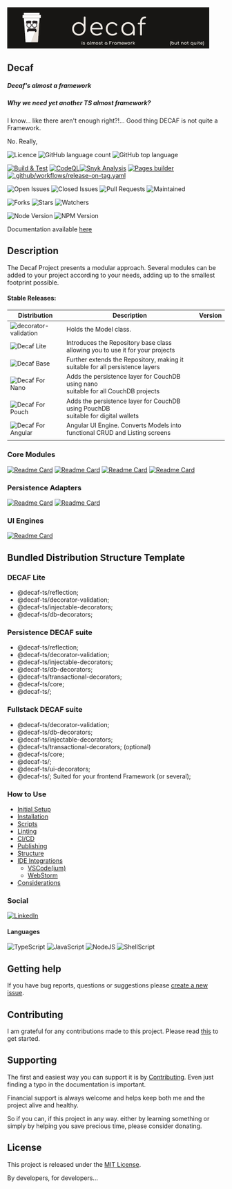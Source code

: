 ![Banner](./workdocs/assets/Banner.png)

## Decaf
##### Decaf's almost a framework

##### Why we need yet another TS almost framework?

I know... like there aren't enough right?!... Good thing DECAF is not quite a Framework.

No. Really,


![Licence](https://img.shields.io/github/license/decaf-ts/decaf-ts.svg?style=plastic)
![GitHub language count](https://img.shields.io/github/languages/count/decaf-ts/decaf-ts?style=plastic)
![GitHub top language](https://img.shields.io/github/languages/top/decaf-ts/decaf-ts?style=plastic)

[![Build & Test](https://github.com/decaf-ts/decaf-ts/actions/workflows/nodejs-build-prod.yaml/badge.svg)](https://github.com/decaf-ts/decaf-ts/actions/workflows/nodejs-build-prod.yaml)
[![CodeQL](https://github.com/decaf-ts/decaf-ts/actions/workflows/codeql-analysis.yml/badge.svg)](https://github.com/decaf-ts/decaf-ts/actions/workflows/codeql-analysis.yml)[![Snyk Analysis](https://github.com/decaf-ts/decaf-ts/actions/workflows/snyk-analysis.yaml/badge.svg)](https://github.com/decaf-ts/decaf-ts/actions/workflows/snyk-analysis.yaml)
[![Pages builder](https://github.com/decaf-ts/decaf-ts/actions/workflows/pages.yaml/badge.svg)](https://github.com/decaf-ts/decaf-ts/actions/workflows/pages.yaml)
[![.github/workflows/release-on-tag.yaml](https://github.com/decaf-ts/decaf-ts/actions/workflows/release-on-tag.yaml/badge.svg?event=release)](https://github.com/decaf-ts/decaf-ts/actions/workflows/release-on-tag.yaml)

![Open Issues](https://img.shields.io/github/issues/decaf-ts/decaf-ts.svg)
![Closed Issues](https://img.shields.io/github/issues-closed/decaf-ts/decaf-ts.svg)
![Pull Requests](https://img.shields.io/github/issues-pr-closed/decaf-ts/decaf-ts.svg)
![Maintained](https://img.shields.io/badge/Maintained%3F-yes-green.svg)

![Forks](https://img.shields.io/github/forks/decaf-ts/decaf-ts.svg)
![Stars](https://img.shields.io/github/stars/decaf-ts/decaf-ts.svg)
![Watchers](https://img.shields.io/github/watchers/decaf-ts/decaf-ts.svg)

![Node Version](https://img.shields.io/badge/dynamic/json.svg?url=https%3A%2F%2Fraw.githubusercontent.com%2Fbadges%2Fshields%2Fmaster%2Fpackage.json&label=Node&query=$.engines.node&colorB=blue)
![NPM Version](https://img.shields.io/badge/dynamic/json.svg?url=https%3A%2F%2Fraw.githubusercontent.com%2Fbadges%2Fshields%2Fmaster%2Fpackage.json&label=NPM&query=$.engines.npm&colorB=purple)

Documentation available [here](https://decaf-ts.github.io/decaf-ts/)

## Description

The Decaf Project presents a modular approach. 
Several modules can be added to your project according to your needs, adding up to the smallest footprint possible.

#### Stable Releases:

| Distribution                                                               | Description                                                                             | Version |
|----------------------------------------------------------------------------|-----------------------------------------------------------------------------------------|---------|
| ![decorator-validation](https://github.com/decaf-ts/decorator-validation ) | Holds the Model class.                                                                  |         |
| ![Decaf Lite]()                                                            | Introduces the Repository base class<br/>allowing you to use it for your projects       |         |
| ![Decaf Base]()                                                            | Further extends the Repository, making it<br/>suitable for all persistence layers       |         |
| ![Decaf For Nano]()                                                        | Adds the persistence layer for CouchDB using nano<br/>suitable for all CouchDB projects |         |
| ![Decaf For Pouch]()                                                       | Adds the persistence layer for CouchDB using PouchDB<br/>suitable for digital wallets   |         |
| ![Decaf For Angular]()                                                     | Angular UI Engine. Converts Models into functional CRUD and Listing screens             |         |
|                                                                            |                                                                                         |         |

### Core Modules

[![Readme Card](https://github-readme-stats.vercel.app/api/pin/?username=decaf-ts&repo=reflection)](https://github.com/decaf-ts/reflection)
[![Readme Card](https://github-readme-stats.vercel.app/api/pin/?username=decaf-ts&repo=decorator-validation)](https://github.com/decaf-ts/decorator-validation)
[![Readme Card](https://github-readme-stats.vercel.app/api/pin/?username=decaf-ts&repo=db-decorators)](https://github.com/decaf-ts/db-decorators)
[![Readme Card](https://github-readme-stats.vercel.app/api/pin/?username=decaf-ts&repo=core)](https://github.com/decaf-ts/core)

### Persistence Adapters

[![Readme Card](https://github-readme-stats.vercel.app/api/pin/?username=decaf-ts&repo=for-couchdb)](https://github.com/decaf-ts/for-couchdb)
[![Readme Card](https://github-readme-stats.vercel.app/api/pin/?username=decaf-ts&repo=for-fabric)](https://github.com/decaf-ts/for-fabric)

### UI Engines

[![Readme Card](https://github-readme-stats.vercel.app/api/pin/?username=decaf-ts&repo=for-angular)](https://github.com/decaf-ts/for-angular)

## Bundled Distribution Structure Template

### DECAF Lite

- @decaf-ts/reflection;
- @decaf-ts/decorator-validation;
- @decaf-ts/injectable-decorators;
- @decaf-ts/db-decorators;

### Persistence DECAF suite

- @decaf-ts/reflection;
- @decaf-ts/decorator-validation;
- @decaf-ts/injectable-decorators;
- @decaf-ts/db-decorators;
- @decaf-ts/transactional-decorators;
- @decaf-ts/core;
- @decaf-ts/<persistence adapter>;

### Fullstack DECAF suite

- @decaf-ts/decorator-validation;
- @decaf-ts/db-decorators;
- @decaf-ts/injectable-decorators;
- @decaf-ts/transactional-decorators; (optional)
- @decaf-ts/core;
- @decaf-ts/<persistence adapter>;
- @decaf-ts/ui-decorators;
- @decaf-ts/<rendering engine>; Suited for your frontend Framework (or several);

### How to Use

- [Initial Setup](./tutorials/For%20Developers.md#_initial-setup_)
- [Installation](./tutorials/For%20Developers.md#installation)
- [Scripts](./tutorials/For%20Developers.md#scripts)
- [Linting](./tutorials/For%20Developers.md#testing)
- [CI/CD](./tutorials/For%20Developers.md#continuous-integrationdeployment)
- [Publishing](./tutorials/For%20Developers.md#publishing)
- [Structure](./tutorials/For%20Developers.md#repository-structure)
- [IDE Integrations](./tutorials/For%20Developers.md#ide-integrations)
  - [VSCode(ium)](./tutorials/For%20Developers.md#visual-studio-code-vscode)
  - [WebStorm](./tutorials/For%20Developers.md#webstorm)
- [Considerations](./tutorials/For%20Developers.md#considerations)




### Social

[![LinkedIn](https://img.shields.io/badge/LinkedIn-0077B5?style=for-the-badge&logo=linkedin&logoColor=white)](https://www.linkedin.com/in/decaf-ts/)




#### Languages

![TypeScript](https://img.shields.io/badge/TypeScript-007ACC?style=for-the-badge&logo=typescript&logoColor=white)
![JavaScript](https://img.shields.io/badge/JavaScript-F7DF1E?style=for-the-badge&logo=javascript&logoColor=black)
![NodeJS](https://img.shields.io/badge/Node.js-43853D?style=for-the-badge&logo=node.js&logoColor=white)
![ShellScript](https://img.shields.io/badge/Shell_Script-121011?style=for-the-badge&logo=gnu-bash&logoColor=white)

## Getting help

If you have bug reports, questions or suggestions please [create a new issue](https://github.com/decaf-ts/ts-workspace/issues/new/choose).

## Contributing

I am grateful for any contributions made to this project. Please read [this](./workdocs/98-Contributing.md) to get started.

## Supporting

The first and easiest way you can support it is by [Contributing](./workdocs/98-Contributing.md). Even just finding a typo in the documentation is important.

Financial support is always welcome and helps keep both me and the project alive and healthy.

So if you can, if this project in any way. either by learning something or simply by helping you save precious time, please consider donating.

## License

This project is released under the [MIT License](./LICENSE.md).

By developers, for developers...